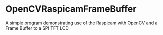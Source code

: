 # OpenCVRaspicamFrameBuffer
A simple program demonstrating use of the Raspicam with OpenCV and a Frame Buffer to a SPI TFT LCD
